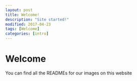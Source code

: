 ```yaml
---
layout: post
title: Welcome!
description: "Site started!"
modified: 2017-04-23
tags: [Welcome]
categories: [intro]
---
```


# Welcome


You can find all the READMEs for our images on this website
